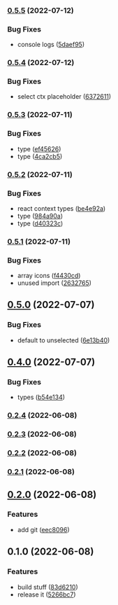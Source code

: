

### [0.5.5](https://github.com/localz/react-hook-form-generator/compare/v0.5.4...v0.5.5) (2022-07-12)


### Bug Fixes

* console logs ([5daef95](https://github.com/localz/react-hook-form-generator/commit/5daef95876e85f91987825e56e833d12adb29bca))

### [0.5.4](https://github.com/localz/react-hook-form-generator/compare/v0.5.3...v0.5.4) (2022-07-12)


### Bug Fixes

* select ctx placeholder ([6372611](https://github.com/localz/react-hook-form-generator/commit/63726116c0f3750170d915ed49596d1391613724))

### [0.5.3](https://github.com/localz/react-hook-form-generator/compare/v0.5.2...v0.5.3) (2022-07-11)


### Bug Fixes

* type ([ef45626](https://github.com/localz/react-hook-form-generator/commit/ef45626980914e285c1dffbdc70bef4fda08bc1e))
* type ([4ca2cb5](https://github.com/localz/react-hook-form-generator/commit/4ca2cb51426a4f2237a4b5a44547b910ecd204c8))

### [0.5.2](https://github.com/localz/react-hook-form-generator/compare/v0.5.1...v0.5.2) (2022-07-11)


### Bug Fixes

* react context types ([be4e92a](https://github.com/localz/react-hook-form-generator/commit/be4e92ae5629de8928acc856f06c242c74bde997))
* type ([984a90a](https://github.com/localz/react-hook-form-generator/commit/984a90a8cb33a3ab9848cdb630dfda566f8542b4))
* type ([d40323c](https://github.com/localz/react-hook-form-generator/commit/d40323c6d4c8a9261fb6c9ccda5f1fe6df4ad44d))

### [0.5.1](https://github.com/localz/react-hook-form-generator/compare/v0.5.0...v0.5.1) (2022-07-11)


### Bug Fixes

* array icons ([f4430cd](https://github.com/localz/react-hook-form-generator/commit/f4430cd71084f7e4f2ce4702c645ed9b0c4eee68))
* unused import ([2632765](https://github.com/localz/react-hook-form-generator/commit/26327659e10882e9d13664a59d34324cfa307323))

## [0.5.0](https://github.com/localz/react-hook-form-generator/compare/v0.4.0...v0.5.0) (2022-07-07)


### Bug Fixes

* default to unselected ([6e13b40](https://github.com/localz/react-hook-form-generator/commit/6e13b40e94fee3f198d786db7aff11a39bddbdee))

## [0.4.0](https://github.com/localz/react-hook-form-generator/compare/v0.3.0...v0.4.0) (2022-07-07)


### Bug Fixes

* types ([b54e134](https://github.com/localz/react-hook-form-generator/commit/b54e13438d94e29f098c8259491e8eaa40fe6929))

### [0.2.4](https://github.com/localz/react-hook-form-generator/compare/0.2.3...0.2.4) (2022-06-08)

### [0.2.3](https://github.com/localz/react-hook-form-generator/compare/0.2.2...0.2.3) (2022-06-08)

### [0.2.2](https://github.com/localz/react-hook-form-generator/compare/0.2.1...0.2.2) (2022-06-08)

### [0.2.1](https://github.com/localz/react-hook-form-generator/compare/0.2.0...0.2.1) (2022-06-08)

## [0.2.0](https://github.com/localz/react-hook-form-generator/compare/0.1.0...0.2.0) (2022-06-08)


### Features

* add git ([eec8096](https://github.com/localz/react-hook-form-generator/commit/eec80961682d9036fc0ad0c0b782e16caeb4cfb7))

## 0.1.0 (2022-06-08)


### Features

* build stuff ([83d6210](https://github.com/localz/react-hook-form-generator/commit/83d6210f9f3f3a94842973b003673a28a86c5a94))
* release it ([5266bc7](https://github.com/localz/react-hook-form-generator/commit/5266bc7f649e37d3bb4333af6410ff212b6da4c2))